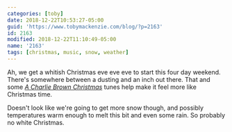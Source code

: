 ```yaml
---
categories: [toby]
date: 2018-12-22T10:53:27-05:00
guid: 'https://www.tobymackenzie.com/blog/?p=2163'
id: 2163
modified: 2018-12-22T11:10:49-05:00
name: '2163'
tags: [christmas, music, snow, weather]
---
```


Ah, we get a whitish Christmas eve eve eve to start this four day weekend.<!--more-->  There's somewhere between a dusting and an inch out there.  That and some [*A Charlie Brown Christmas*](https://en.wikipedia.org/wiki/A_Charlie_Brown_Christmas_(soundtrack)) tunes help make it feel more like Christmas time. 

Doesn't look like we're going to get more snow though, and possibly temperatures warm enough to melt this bit and even some rain.  So probably no white Christmas.
